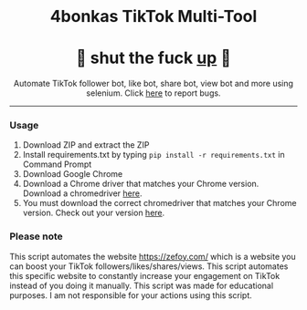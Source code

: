 <br/>
<div align="center">
  
# 4bonkas TikTok Multi-Tool
<h1>
🌟 shut the fuck <a href="https://www.youtube.com/watch?v=dQw4w9WgXcQ">up</a> 🌟
</h1>
Automate TikTok follower bot, like bot, share bot, view bot and more using selenium. Click <a href="https://github.com/4bonkas/4bonkas-TikTok-Multi-Tool">here</a> to report bugs.


 
  
</div>


--------------------------------------

### Usage


1. Download ZIP and extract the ZIP
2. Install requirements.txt by typing `pip install -r requirements.txt` in Command Prompt
3. Download Google Chrome
4. Download a Chrome driver that matches your Chrome version. Download a chromedriver <a href="https://chromedriver.chromium.org/downloads">here</a>.
5. You must download the correct chromedriver that matches your Chrome version. Check out your version <a href="https://www.google.com/chrome/update/">here</a>.

### Please note

This script automates the website https://zefoy.com/ which is a website you can boost your TikTok followers/likes/shares/views. This script automates this specific website to constantly increase your engagement on TikTok instead of you doing it manually. This script was made for educational purposes. I am not responsible for your actions using this script.
